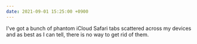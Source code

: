 ```yaml
---
date: 2021-09-01 15:25:00 +0900
---
```


I've got a bunch of phantom iCloud Safari tabs scattered across my devices and as best as I can tell, there is no way to get rid of them.
